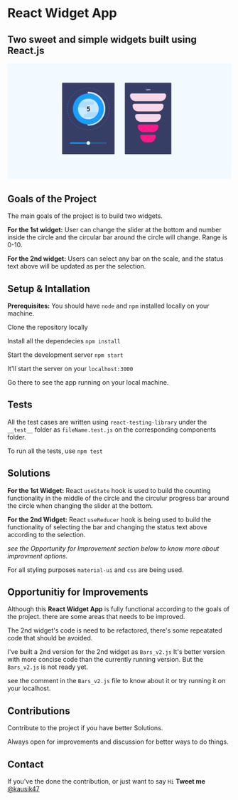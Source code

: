 # React Widget App

## Two sweet and simple widgets built using React.js

![Widget App](https://github.com/iKausik/react-widget-app/blob/master/src/assets/React-Widget-App.PNG)

## Goals of the Project

The main goals of the project is to build two widgets.

**For the 1st widget:** User can change the slider at the bottom and number inside the circle and the circular bar around the circle will change. Range is 0-10.

**For the 2nd widget:** Users can select any bar on the scale, and the status text above will be updated as per the selection.

## Setup & Intallation

**Prerequisites:**
You should have `node` and `npm` installed locally on your machine.

Clone the repository locally

Install all the dependecies `npm install`

Start the development server `npm start`

It'll start the server on your `localhost:3000`

Go there to see the app running on your local machine.

## Tests

All the test cases are written using `react-testing-library` under the `__test__` folder as `fileName.test.js` on the corresponding components folder.

To run all the tests, use `npm test`

## Solutions

**For the 1st Widget:** React `useState` hook is used to build the counting functionality in the middle of the circle and the circulur progress bar around the circle when changing the slider at the bottom.

**For the 2nd Widget:** React `useReducer` hook is being used to build the functionality of selecting the bar and changing the status text above according to the selection.

_see the Opportunity for Improvement section below to know more about improvment options._

For all styling purposes `material-ui` and `css` are being used.

## Opportunitiy for Improvements

Although this **React Widget App** is fully functional according to the goals of the project. there are some areas that needs to be improved.

The 2nd widget's code is need to be refactored, there's some repeatated code that should be avoided.

I've built a 2nd version for the 2nd widget as `Bars_v2.js` It's better version with more concise code than the currently running version. But the `Bars_v2.js` is not ready yet.

see the comment in the `Bars_v2.js` file to know about it or try running it on your localhost.

## Contributions

Contribute to the project if you have better Solutions.

Always open for improvements and discussion for better ways to do things.

## Contact

If you've the done the contribution, or just want to say `Hi` **Tweet me** [@kausik47](https://twitter.com/kausik47)

